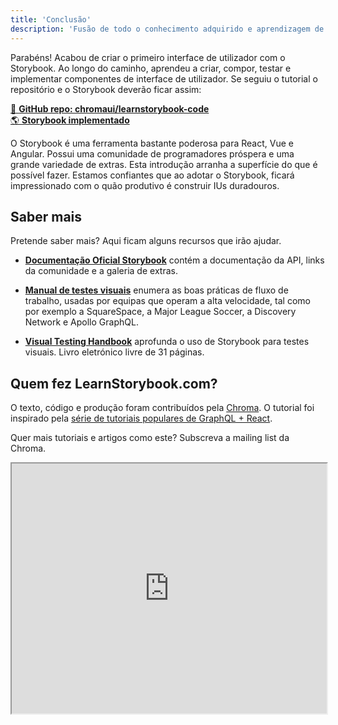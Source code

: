 ```yaml
---
title: 'Conclusão'
description: 'Fusão de todo o conhecimento adquirido e aprendizagem de técnicas extra de Storybook'
---
```


Parabéns! Acabou de criar o primeiro interface de utilizador com o Storybook. Ao longo do caminho, aprendeu a criar, compor, testar e implementar componentes de interface de utilizador. Se seguiu o tutorial o repositório e o Storybook deverão ficar assim:

[📕 **GitHub repo: chromaui/learnstorybook-code**](https://github.com/chromaui/learnstorybook-code)
<br/>
[🌎 **Storybook implementado**](https://clever-banach-415c03.netlify.com/)

O Storybook é uma ferramenta bastante poderosa para React, Vue e Angular.
Possui uma comunidade de programadores próspera e uma grande variedade de extras. Esta introdução arranha a superfície do que é possível fazer. Estamos confiantes que ao adotar o Storybook, ficará impressionado com o quão produtivo é construir IUs duradouros.

## Saber mais

Pretende saber mais? Aqui ficam alguns recursos que irão ajudar.

- [**Documentação Oficial Storybook**](https://storybook.js.org/basics/introduction/) contém a documentação da API, links da comunidade e a galeria de extras.

- [**Manual de testes visuais**](https://blog.hichroma.com/the-delightful-storybook-workflow-b322b76fd07)
  enumera as boas práticas de fluxo de trabalho, usadas por equipas que operam a alta velocidade, tal como por exemplo a SquareSpace, a Major League Soccer, a Discovery Network e Apollo GraphQL.

- [**Visual Testing Handbook**](https://www.chromaticqa.com/book/visual-testing-handbook) aprofunda o uso de Storybook para testes visuais. Livro eletrónico livre de 31 páginas.

## Quem fez LearnStorybook.com?


O texto, código e produção foram contribuídos pela [Chroma](http://blog.hichroma.com/). O tutorial foi inspirado pela [série de tutoriais populares de GraphQL + React](https://blog.hichroma.com/graphql-react-tutorial-part-1-6-d0691af25858).


Quer mais tutoriais e artigos como este? Subscreva a mailing list da Chroma.

<iframe style="height:400px;width:100%;max-width:800px;margin:0px auto;" src="https://upscri.be/bface0?as_embed"></iframe>
